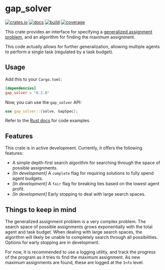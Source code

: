 # gap_solver

[![crates.io](https://img.shields.io/crates/v/gap_solver.svg)](https://crates.io/crates/gap_solver)
[![docs](https://docs.rs/gap_solver/badge.svg)](https://docs.rs/gap_solver)
[![build](https://img.shields.io/github/workflow/status/stinodego/gap_solver/build)](https://github.com/stinodego/gap_solver/actions/workflows/build.yml)
[![coverage](https://img.shields.io/codecov/c/github/stinodego/gap_solver)](https://codecov.io/gh/stinodego/gap_solver)

This crate provides an interface for specifying a [generalized assignment problem](https://en.wikipedia.org/wiki/Generalized_assignment_problem), and an algorithm for finding the maximum assignment.

This code actually allows for further generalization, allowing multiple agents to perform a single task (regulated by a task budget).


## Usage

Add this to your `Cargo.toml`:

```toml
[dependencies]
gap_solver = "0.2.0"
```

Now, you can use the `gap_solver` API:
```rust
use gap_solver::{solve, GapSpec};
```

Refer to the [Rust docs](https://docs.rs/gap_solver) for code examples.


## Features

This crate is in active development. Currently, it offers the following features:

* A simple depth-first search algorithm for searching through the space of possible assignments.
* _[In development]_ A `complete` flag for requiring solutions to fully spend agent budgets.
* _[In development]_ A `fair` flag for breaking ties based on the lowest agent profit.
* _[In development]_ Early stopping to deal with large search spaces.

## Things to keep in mind

The generalized assignment problem is a very complex problem. The search space of possible assignments grows exponentially with the total agent and task budget. When dealing with large search spaces, the algorithm will likely be unable to completely search through all possibilities. Options for early stopping are in development.

For now, it is recommended to use a logging utility, and track the progress of the program as it tries to find the maximum assignment. As new maximum assignments are found, these are logged at the `Info` level.
